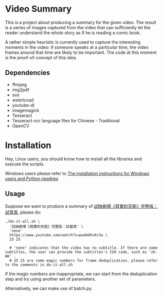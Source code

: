 # Video Summary

This is a project about producing a summary for the given video. The result is a series of images captured from the video that can sufficiently let the reader understand the whole story as if he is reading a comic book.

A rather simple heuristic is currently used to capture the interesting moments in the video: if someone speaks at a particular time, the video frames around that time are likely to be important. The code at this moment is the proof-of-concept of this idea.

## Dependencies

+ ffmpeg
+ img2pdf
+ sox
+ webrtcvad
+ youtube-dl
+ imagemagick
+ Tesseract
+ Tesseract-ocr language files for Chinese - Traditional
+ OpenCV

# Installation
Hey, Linux users, you should know how to install all the libraries and execute the scripts.

Windows users please refer to [The installation instructions for Windows users and Python newbies](https://github.com/tklam/Video-Summary/blob/master/windows.md)

## Usage
Suppose we want to produce a summary of
[試映劇場《寫實的天能》完整版｜試當真](https://www.youtube.com/watch?v=pumhdhv6r2w), please do:

```
./do-it-all.sh \
  '試映劇場《寫實的天能》完整版｜試當真' \
  'none'
  https://www.youtube.com/watch?v=pumhdhv6r2w \
  25 25

  # 'none' indicates that the video has no subtitle. If there are some subtitles, the user can provide the subtitles's ISO code, such as 'zh-HK' .
  # 25 25 are some magic numbers for frame deduplication, please refer to the comments in do-it-all.sh
```

If the magic numbers are inappropriate, we can start from the deduplication step and try using another
set of parameters.

Alternatively, we can make use of batch.py.
